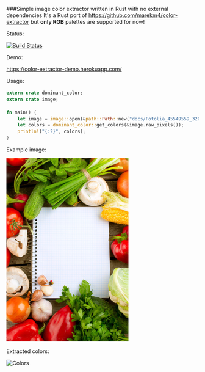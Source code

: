 ###Simple image color extractor written in Rust with no external dependencies
It's a Rust port of https://github.com/marekm4/color-extractor but **only RGB** palettes are supported for now!

Status:

[![Build Status](https://travis-ci.org/marekm4/dominant_color.svg?branch=master)](https://travis-ci.org/marekm4/dominant_color)

Demo:

https://color-extractor-demo.herokuapp.com/

Usage:
```rust
extern crate dominant_color;
extern crate image;

fn main() {
    let image = image::open(&path::Path::new("docs/Fotolia_45549559_320_480.jpg")).unwrap();
    let colors = dominant_color::get_colors(&image.raw_pixels());
    println!("{:?}", colors);
}
```

Example image:

![Image](https://raw.githubusercontent.com/marekm4/dominant_color/master/docs/Fotolia_45549559_320_480.jpg)

Extracted colors:

![Colors](https://raw.githubusercontent.com/marekm4/dominant_color/master/docs/colors.jpg)
